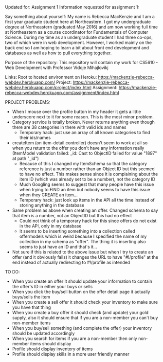 Updated for: Assignment 1
Information requested for assignment 1:

Say something about yourself:
My name is Rebecca MacKenzie and I am a first year graduate student here at Northeastern. I got my undergraduate degree at Northeastern (graduated May 2016) and am now working full time at Northeastern as a course coordinator for Fundamentals of Computer Science. During my time as an undergraduate student I had three co-ops, two of which were in web development. However, I worked mainly on the back end so I am hoping to learn a bit about front end development and databases as well as how to pull everything together.

Purpose of the repository:
This repository will contain my work for CS5610 - Web Development with Professor Vidoje Mihajlovikj

Links:
Root to hosted environment on Heroku: https://mackenzie-rebecca-webdev.herokuapp.com/
Project: https://mackenzie-rebecca-webdev.herokuapp.com/project/index.html
Assignment: https://mackenzie-rebecca-webdev.herokuapp.com/assignment/index.html

PROJECT PROBLEMS:
- When I mouse over the profile button in my header it gets a little underscore next to it for some reason. This is the most minor problem.
- Category service is totally broken. Never returns anything even though there are 38 categories in there with valid ids and names
    - Temporary hack: just use an array of all known categories to find their ids/names
- createItem (on item-detail.controller) doesn't seem to work at all so when you return to the offer you don't have any information really
    (ItemModel validation failed: _id: Cast to ObjectID failed for value "1897" at path "_id")
    - Because of this I changed my ItemSchema so that the category reference is just a number rather than an Object ID but this seemed to have no effect. This makes sense since it is complaining about the item ID (which was already set to be a number), not the category ID
    - Much Googling seems to suggest that many people have this issue when trying to FIND an item but nobody seems to have this issue when they CREATE an item...
    - Temporary hack: just look up items in the API all the time instead of storing anything in the database
- Same problem as above when creating an offer. Changed schema to say that item is a number, not an ObjectID but this had no effect
    - Could not think of a temporary hack for this since offers do not exist in the API, only in my database
    - It seems to be inserting something into a collection called offermodels which is weird because I specified the name of my collection in my schema as "offer". The thing it is inserting also seems to just have an ID and that's it...
- Not sure if this is related to the above issue but when I try to create an offer (and it obviously fails) it changes the URL to have "#!/profile" at the end instead of actually redirecting to #!/profile as intended

TO DO:
- When you create an offer it should update your information to contain the offer's ID in either your buys or sells
- When you click the buy/sell button on the offer detail page it actually buys/sells the item
- When you create a sell offer it should check your inventory to make sure you have that thing
- When you create a buy offer it should check (and update) your gold supply, also it should ensure that if you are a non-member you can't buy non-member items
- When you buy/sell something (and complete the offer) your inventory should be updated accordingly
- When you search for items if you are a non-member then only non-member items should display
- Profile should display inventory of items
- Profile should display skills in a more user friendly manner

